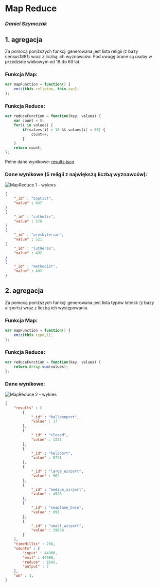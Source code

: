 ﻿# Map Reduce

### *Daniel Szymczak*

## 1. agregacja

Za pomocą poniższych funkcji generowana jest lista religii (z bazy census1881) wraz z liczbą ich wyznawców. Pod uwagę brane są osoby w przedziale wiekowym od 18 do 60 lat.


### Funkcja Map:
```js
var mapFunction = function() {
	emit(this.religion, this.age);
};
```

### Funkcja Reduce:

```js
var reduceFunction = function(key, values) {
	var count = 0;
	for(i in values) {
		if(values[i] > 18 && values[i] < 60) {
			count++;
		}
	}
	return count;
};
```


Pełne dane wynikowe: [results.json](https://skydrive.live.com/redir?resid=3BDE303B2D273EC6!17114&authkey=!AL8hldB0hUHsEdE)

### Dane wynikowe (5 religii z największą liczbą wyznawców):


![MapReduce 1 - wykres](https://raw.github.com/nosql/map-reduce/master/images/dszymczak_wykres_mapreduce1.png)


```json
{ 
	"_id" : "baptist", 
	"value" : 847 
}
{ 
	"_id" : "catholic", 
	"value" : 576 
}
{ 
	"_id" : "presbyterian", 
	"value" : 521
{ 
	"_id" : "lutheran", 
	"value" : 492 
}
{ 
	"_id" : "methodist", 
	"value" : 402 
}
```

## 2. agregacja

Za pomocą poniższych funkcji generowana jest lista typów lotnisk (z bazy airports) wraz z liczbą ich występowania.


### Funkcja Map:
```js
var mapFunction = function() {
    emit(this.type,1);
};
```

### Funkcja Reduce:

```js
var reduceFunction = function(key, values) {
    return Array.sum(values);
};
```


### Dane wynikowe:

![MapReduce 2 - wykres](https://raw.github.com/nosql/map-reduce/master/images/dszymczak_wykres_mapreduce2.png)


```json
{
	"results" : [
		{
			"_id" : "balloonport",
			"value" : 17
		},
		{
			"_id" : "closed",
			"value" : 1221
		},
		{
			"_id" : "heliport",
			"value" : 8731
		},
		{
			"_id" : "large_airport",
			"value" : 562
		},
		{
			"_id" : "medium_airport",
			"value" : 4528
		},
		{
			"_id" : "seaplane_base",
			"value" : 895
		},
		{
			"_id" : "small_airport",
			"value" : 29026
		}
	],
	"timeMillis" : 756,
	"counts" : {
		"input" : 44980,
		"emit" : 44980,
		"reduce" : 1645,
		"output" : 7
	},
	"ok" : 1,
}
```